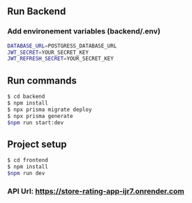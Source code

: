 ## Run Backend
### Add environement variables (backend/.env)
```bash
DATABASE_URL=POSTGRESS_DATABASE_URL
JWT_SECRET=YOUR_SECRET_KEY
JWT_REFRESH_SECRET=YOUR_SECRET_KEY
```
## Run commands
```bash
$ cd backend
$ npm install
$ npx prisma migrate deploy
$ npx prisma generate
$npm run start:dev
```

## Project setup

```bash
$ cd frontend
$ npm install
$npm run dev
```


### API Url: https://store-rating-app-ijr7.onrender.com
